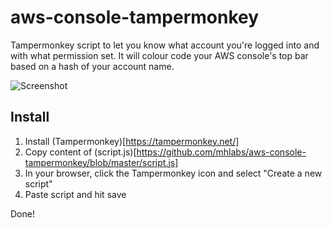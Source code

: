 # aws-console-tampermonkey
Tampermonkey script to let you know what account you're logged into and with what permission set. It will colour code your AWS console's top bar based on a hash of your account name.

![Screenshot](https://github.com/mhlabs/aws-console-tampermonkey/blob/master/sso-tampermonkey.png?raw=true)

## Install
1. Install (Tampermonkey)[https://tampermonkey.net/]
2. Copy content of (script.js)[https://github.com/mhlabs/aws-console-tampermonkey/blob/master/script.js]
3. In your browser, click the Tampermonkey icon and select "Create a new script"
4. Paste script and hit save

Done!
